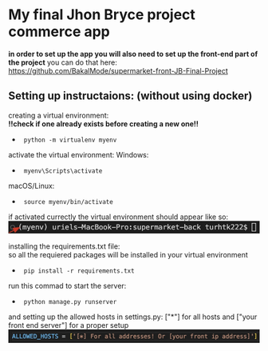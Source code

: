 # My final Jhon Bryce project commerce app

**in order to set up the app you will also need to set up the front-end part of the project**
you can do that here: https://github.com/BakalMode/supermarket-front-JB-Final-Project


## Setting up instructaions: (without using docker)

creating a virtual environment:                                                                
**!!check if one already exists before creating a new one!!**
-      python -m virtualenv myenv

activate the virtual environment:
Windows:                                                                                                                                
-      myenv\Scripts\activate
macOS/Linux:                                                                                                                            
-      source myenv/bin/activate

if activated currectly the virtual environment should appear like so:                                       
![EnvCheck](readmeImages/envcheck.jpg)

                                                                                                            
installing the requirements.txt file:                                                               
so all the requiered packages will be installed in your virtual environment
-      pip install -r requirements.txt

run this commad to start the server:
-      python manage.py runserver

and setting up the allowed hosts in settings.py:
["*"] for all hosts and ["your front end server"] for a proper setup
![HOSTS](readmeImages/allowed_hosts2.jpg)

